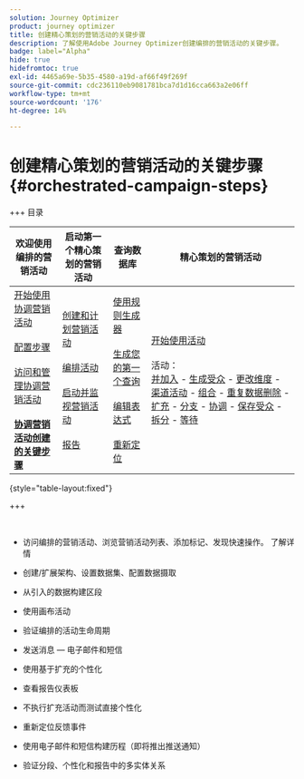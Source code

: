 ```yaml
---
solution: Journey Optimizer
product: journey optimizer
title: 创建精心策划的营销活动的关键步骤
description: 了解使用Adobe Journey Optimizer创建编排的营销活动的关键步骤。
badge: label="Alpha"
hide: true
hidefromtoc: true
exl-id: 4465a69e-5b35-4580-a19d-af66f49f269f
source-git-commit: cdc236110eb9081781bca7d1d16cca663a2e06ff
workflow-type: tm+mt
source-wordcount: '176'
ht-degree: 14%

---
```


# 创建精心策划的营销活动的关键步骤 {#orchestrated-campaign-steps}

+++ 目录

| 欢迎使用编排的营销活动 | 启动第一个精心策划的营销活动 | 查询数据库 | 精心策划的营销活动 |
|---|---|---|---|
| [开始使用协调营销活动](gs-orchestrated-campaigns.md)<br/><br/>[配置步骤](configuration-steps.md)<br/><br/>[访问和管理协调营销活动](access-manage-orchestrated-campaigns.md)<br/><br/>**[协调营销活动创建的关键步骤&#x200B;](gs-campaign-creation.md)** | [创建和计划营销活动](create-orchestrated-campaign.md)<br/><br/>[编排活动](orchestrate-activities.md)<br/><br/>[启动并监视营销活动](start-monitor-campaigns.md)<br/><br/>[报告](reporting-campaigns.md) | [使用规则生成器](orchestrated-rule-builder.md)<br/><br/>[生成您的第一个查询](build-query.md)<br/><br/>[编辑表达式](edit-expressions.md)<br/><br/>[重新定位](retarget.md) | [开始使用活动](activities/about-activities.md)<br/><br/>活动：<br/>[并加入](activities/and-join.md) - [生成受众](activities/build-audience.md) - [更改维度](activities/change-dimension.md) - [渠道活动](activities/channels.md) - [组合](activities/combine.md) - [重复数据删除](activities/deduplication.md) - [扩充](activities/enrichment.md) - [分支](activities/fork.md) - [协调](activities/reconciliation.md) - [保存受众](activities/save-audience.md) - [拆分](activities/split.md) - [等待](activities/wait.md) |

{style="table-layout:fixed"}

+++

<br/>

* 访问编排的营销活动、浏览营销活动列表、添加标记、发现快速操作。 了解详情
* 创建/扩展架构、设置数据集、配置数据摄取

* 从引入的数据构建区段
* 使用画布活动
* 验证编排的活动生命周期

* 发送消息 — 电子邮件和短信
* 使用基于扩充的个性化
* 查看报告仪表板

* 不执行扩充活动而测试直接个性化
* 重新定位反馈事件
* 使用电子邮件和短信构建历程（即将推出推送通知）

* 验证分段、个性化和报告中的多实体关系



